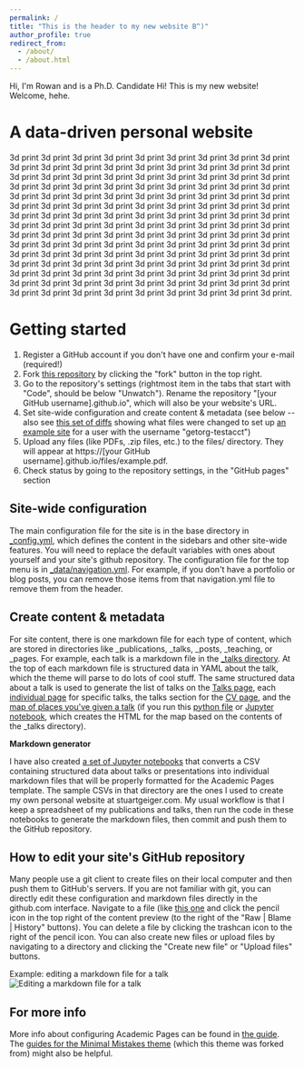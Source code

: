 ```yaml
---
permalink: /
title: "This is the header to my new website B^)"
author_profile: true
redirect_from: 
  - /about/
  - /about.html
---
```


Hi, I'm Rowan and  is a Ph.D. Candidate Hi! This is my new website! Welcome, hehe.

A data-driven personal website
======
3d print 3d print 3d print 3d print 3d print 3d print 3d print 3d print 3d print 3d print 3d print 3d print 3d print 3d print 3d print 3d print 3d print 3d print 3d print 3d print 3d print 3d print 3d print 3d print 3d print 3d print 3d print 3d print 3d print 3d print 3d print 3d print 3d print 3d print 3d print 3d print 3d print 3d print 3d print 3d print 3d print 3d print 3d print 3d print 3d print 3d print 3d print 3d print 3d print 3d print 3d print 3d print 3d print 3d print 3d print 3d print 3d print 3d print 3d print 3d print 3d print 3d print 3d print 3d print 3d print 3d print 3d print 3d print 3d print 3d print 3d print 3d print 3d print 3d print 3d print 3d print 3d print 3d print 3d print 3d print 3d print 3d print 3d print 3d print 3d print 3d print 3d print 3d print 3d print 3d print 3d print 3d print 3d print 3d print 3d print 3d print 3d print 3d print 3d print 3d print 3d print 3d print 3d print 3d print 3d print 3d print 3d print 3d print 3d print 3d print 3d print 3d print 3d print 3d print 3d print 3d print 3d print 3d print 3d print 3d print 3d print 3d print 3d print 3d print 3d print 3d print 3d print 3d print 3d print 3d print 3d print 3d print 3d print 3d print 3d print.

Getting started
======
1. Register a GitHub account if you don't have one and confirm your e-mail (required!)
1. Fork [this repository](https://github.com/academicpages/academicpages.github.io) by clicking the "fork" button in the top right. 
1. Go to the repository's settings (rightmost item in the tabs that start with "Code", should be below "Unwatch"). Rename the repository "[your GitHub username].github.io", which will also be your website's URL.
1. Set site-wide configuration and create content & metadata (see below -- also see [this set of diffs](http://archive.is/3TPas) showing what files were changed to set up [an example site](https://getorg-testacct.github.io) for a user with the username "getorg-testacct")
1. Upload any files (like PDFs, .zip files, etc.) to the files/ directory. They will appear at https://[your GitHub username].github.io/files/example.pdf.  
1. Check status by going to the repository settings, in the "GitHub pages" section

Site-wide configuration
------
The main configuration file for the site is in the base directory in [_config.yml](https://github.com/academicpages/academicpages.github.io/blob/master/_config.yml), which defines the content in the sidebars and other site-wide features. You will need to replace the default variables with ones about yourself and your site's github repository. The configuration file for the top menu is in [_data/navigation.yml](https://github.com/academicpages/academicpages.github.io/blob/master/_data/navigation.yml). For example, if you don't have a portfolio or blog posts, you can remove those items from that navigation.yml file to remove them from the header. 

Create content & metadata
------
For site content, there is one markdown file for each type of content, which are stored in directories like _publications, _talks, _posts, _teaching, or _pages. For example, each talk is a markdown file in the [_talks directory](https://github.com/academicpages/academicpages.github.io/tree/master/_talks). At the top of each markdown file is structured data in YAML about the talk, which the theme will parse to do lots of cool stuff. The same structured data about a talk is used to generate the list of talks on the [Talks page](https://academicpages.github.io/talks), each [individual page](https://academicpages.github.io/talks/2012-03-01-talk-1) for specific talks, the talks section for the [CV page](https://academicpages.github.io/cv), and the [map of places you've given a talk](https://academicpages.github.io/talkmap.html) (if you run this [python file](https://github.com/academicpages/academicpages.github.io/blob/master/talkmap.py) or [Jupyter notebook](https://github.com/academicpages/academicpages.github.io/blob/master/talkmap.ipynb), which creates the HTML for the map based on the contents of the _talks directory).

**Markdown generator**

I have also created [a set of Jupyter notebooks](https://github.com/academicpages/academicpages.github.io/tree/master/markdown_generator
) that converts a CSV containing structured data about talks or presentations into individual markdown files that will be properly formatted for the Academic Pages template. The sample CSVs in that directory are the ones I used to create my own personal website at stuartgeiger.com. My usual workflow is that I keep a spreadsheet of my publications and talks, then run the code in these notebooks to generate the markdown files, then commit and push them to the GitHub repository.

How to edit your site's GitHub repository
------
Many people use a git client to create files on their local computer and then push them to GitHub's servers. If you are not familiar with git, you can directly edit these configuration and markdown files directly in the github.com interface. Navigate to a file (like [this one](https://github.com/academicpages/academicpages.github.io/blob/master/_talks/2012-03-01-talk-1.md) and click the pencil icon in the top right of the content preview (to the right of the "Raw | Blame | History" buttons). You can delete a file by clicking the trashcan icon to the right of the pencil icon. You can also create new files or upload files by navigating to a directory and clicking the "Create new file" or "Upload files" buttons. 

Example: editing a markdown file for a talk
![Editing a markdown file for a talk](/images/editing-talk.png)

For more info
------
More info about configuring Academic Pages can be found in [the guide](https://academicpages.github.io/markdown/). The [guides for the Minimal Mistakes theme](https://mmistakes.github.io/minimal-mistakes/docs/configuration/) (which this theme was forked from) might also be helpful.
